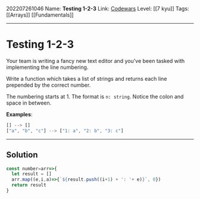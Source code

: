 202207261046
Name: **Testing 1-2-3**
Link: [Codewars](https://www.codewars.com/kata/54bf85e3d5b56c7a05000cf9)
Level:  [[7 kyu]]
Tags: [[Arrays]] [[Fundamentals]]

---

# Testing 1-2-3

Your team is writing a fancy new text editor and you've been tasked with implementing the line numbering.

Write a function which takes a list of strings and returns each line prepended by the correct number.

The numbering starts at 1. The format is `n: string`. Notice the colon and space in between.

**Examples**:

``` javascript
[] --> []
["a", "b", "c"] --> ["1: a", "2: b", "3: c"]
```


---

## Solution

``` javascript
const number=arr=>{
  let result = []
  arr.map((e,i,a)=>{`${result.push((i+1) + ': '+ e)}`, 0})
  return result
}
```